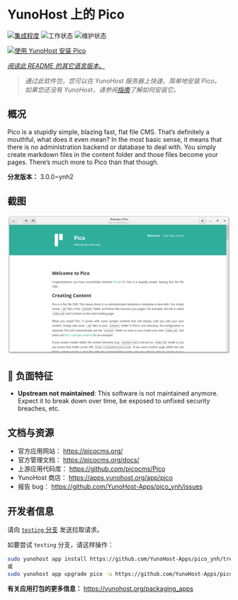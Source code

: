 <!--
注意：此 README 由 <https://github.com/YunoHost/apps/tree/master/tools/readme_generator> 自动生成
请勿手动编辑。
-->

# YunoHost 上的 Pico

[![集成程度](https://dash.yunohost.org/integration/pico.svg)](https://dash.yunohost.org/appci/app/pico) ![工作状态](https://ci-apps.yunohost.org/ci/badges/pico.status.svg) ![维护状态](https://ci-apps.yunohost.org/ci/badges/pico.maintain.svg)

[![使用 YunoHost 安装 Pico](https://install-app.yunohost.org/install-with-yunohost.svg)](https://install-app.yunohost.org/?app=pico)

*[阅读此 README 的其它语言版本。](./ALL_README.md)*

> *通过此软件包，您可以在 YunoHost 服务器上快速、简单地安装 Pico。*  
> *如果您还没有 YunoHost，请参阅[指南](https://yunohost.org/install)了解如何安装它。*

## 概况

Pico is a stupidly simple, blazing fast, flat file CMS. That’s definitely a mouthful, what does it even mean? In the most basic sense, it means that there is no administration backend or database to deal with. You simply create markdown files in the content folder and those files become your pages. There’s much more to Pico than that though.

**分发版本：** 3.0.0~ynh2

## 截图

![Pico 的截图](./doc/screenshots/screenshot.png)

## :red_circle: 负面特征

- **Upstream not maintained**: This software is not maintained anymore. Expect it to break down over time, be exposed to unfixed security breaches, etc.

## 文档与资源

- 官方应用网站： <https://picocms.org/>
- 官方管理文档： <https://picocms.org/docs/>
- 上游应用代码库： <https://github.com/picocms/Pico>
- YunoHost 商店： <https://apps.yunohost.org/app/pico>
- 报告 bug： <https://github.com/YunoHost-Apps/pico_ynh/issues>

## 开发者信息

请向 [`testing` 分支](https://github.com/YunoHost-Apps/pico_ynh/tree/testing) 发送拉取请求。

如要尝试 `testing` 分支，请这样操作：

```bash
sudo yunohost app install https://github.com/YunoHost-Apps/pico_ynh/tree/testing --debug
或
sudo yunohost app upgrade pico -u https://github.com/YunoHost-Apps/pico_ynh/tree/testing --debug
```

**有关应用打包的更多信息：** <https://yunohost.org/packaging_apps>
